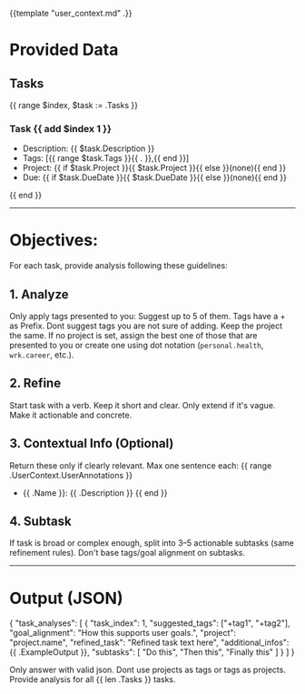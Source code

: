 {{template "user_context.md" .}}

# Provided Data

## Tasks
{{ range $index, $task := .Tasks }}
### Task {{ add $index 1 }}
- Description: {{ $task.Description }}
- Tags: [{{ range $task.Tags }}{{ . }},{{ end }}]
- Project: {{ if $task.Project }}{{ $task.Project }}{{ else }}(none){{ end }}
- Due: {{ if $task.DueDate }}{{ $task.DueDate }}{{ else }}(none){{ end }}

{{ end }}

---

# Objectives:

For each task, provide analysis following these guidelines:

## 1. Analyze
 Only apply tags presented to you: Suggest up to 5 of them. Tags have a + as Prefix. Dont suggest tags you are not sure of adding. Keep the project the same. If no project is set, assign the best one of those that are presented to you or create one using dot notation (`personal.health`, `wrk.career`, etc.).

## 2. Refine
Start task with a verb. Keep it short and clear. Only extend if it's vague. Make it actionable and concrete.

## 3. Contextual Info (Optional)
Return these only if clearly relevant. Max one sentence each:
{{ range .UserContext.UserAnnotations }}
- {{ .Name }}: {{ .Description }} {{ end }}

## 4. Subtask
If task is broad or complex enough, split into 3–5 actionable subtasks (same refinement rules). Don't base tags/goal alignment on subtasks.

---

# Output (JSON)

{
  "task_analyses": [
    {
      "task_index": 1,
      "suggested_tags": ["+tag1", "+tag2"],
      "goal_alignment": "How this supports user goals.",
      "project": "project.name",
      "refined_task": "Refined task text here",
      "additional_infos": {{ .ExampleOutput }},
      "subtasks": [
        "Do this",
        "Then this",
        "Finally this"
      ]
    }
  ]
}

Only answer with valid json. Dont use projects as tags or tags as projects. Provide analysis for all {{ len .Tasks }} tasks.